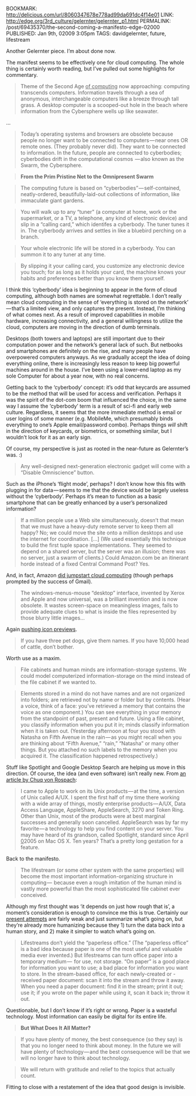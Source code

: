 BOOKMARK: http://delicious.com/url/8060347678e778ad99da691dc4f14e01
LINK: http://edge.org/3rd_culture/gelernter/gelernter_p1.html
PERMALINK: /post/69435370/the-second-coming-a-manifesto-edge-02000
PUBLISHED: Jan 9th, 02009 3:05pm
TAGS: davidgelernter, future, lifestream

Another Gelernter piece. I’m about done now.

The manifest seems to be effectively one for cloud computing. The whole
thing is certainly worth reading, but I’ve pulled out some highlights for
commentary.

> Theme of the Second Age <ins>of computing</ins> now approaching: computing
> transcends computers. Information travels through a sea of anonymous,
> interchangeable computers like a breeze through tall grass. A desktop
> computer is a scooped-out hole in the beach where information from the
> Cybersphere wells up like seawater.

…

> Today’s operating systems and browsers are obsolete because people no longer
> want to be connected to computers — near ones OR remote ones. (They probably
> never did). They want to be connected to information. In the future, people
> are connected to cyberbodies; cyberbodies drift in the computational cosmos
> — also known as the Swarm, the Cybersphere.

> **From the Prim Pristine Net to the Omnipresent Swarm**

> The computing future is based on “cyberbodies” — self-contained,
> neatly-ordered, beautifully-laid-out collections of information, like
> immaculate giant gardens.

> You will walk up to any “tuner" (a computer at home, work or the
> supermarket, or a TV, a telephone, any kind of electronic device) and slip in
> a “calling card,” which identifes a cyberbody. The tuner tunes it in. The
> cyberbody arrives and settles in like a bluebird perching on a branch.

> Your whole electronic life will be stored in a cyberbody. You can summon
> it to any tuner at any time.

> By slipping it your calling card, you customize any electronic device you
> touch; for as long as it holds your card, the machine knows your habits and
> preferences better than you know them yourself.

I think this ‘cyberbody’ idea is beginning to appear in the form of cloud
computing, although both names are somewhat regrettable. I don’t really mean
cloud computing in the sense of ‘everything is stored on the network’ — that’s a
limited view, and only captures the present. Instead, I’m thinking of what comes
next. As a result of improved capabilities in mobile hardware, increasing
connectivity, and a general willingness to utilize the cloud, computers are
moving in the direction of dumb terminals.

Desktops (both towers and laptops) are still important due to their computation
power and the network’s general lack of such. But netbooks and smartphones are
definitely on the rise, and many people have overpowered computers anyways. As
we gradually accept the idea of doing everything online, there is increasingly
less reason to keep big powerful machines around in the house. I’ve been using
a lower-end laptop as my sole Computer for about a year now, with no real
concerns.

Getting back to the ‘cyberbody’ concept: it’s odd that keycards are assumed to
be the method that will be used for access and verification. Perhaps it was
the spirit of the dot-com boom that influenced the choice, in the same way I
assume the ‘cyberbody’ term is a result of sci-fi and early web culture.
Regardless, it seems that the more immediate method is email or user logins of
some manner (e.g. MobileMe, which presumably binds everything to one’s
<span class='company'>Apple</span> email/password combo). Perhaps things *will*
shift in the direction of keycards, or biometrics, or something similar, but I
wouldn’t look for it as an early sign.

Of course, my perspective is just as rooted in the near-future as Gelernter’s
was. <span class='emoticon smile'>:)</span>

> Any well-designed next-generation electronic gadget will come with a
> “Disable Omniscience” button.

Such as the iPhone’s ‘flight mode’, perhaps? I don’t know how this fits with
plugging in for data — seems to me that the device would be largely useless
without the ‘cyberbody’. Perhaps it’s mean to function as a basic smartphone
that can be greatly enhanced by a user’s personalized information?

> If a million people use a Web site simultaneously, doesn’t that mean that
> we must have a heavy-duty remote server to keep them all happy? No; we could
> move the site onto a million desktops and use the internet for coordination.
> […] (We used essentially this technique to build the first tuple space
> implementations. They seemed to depend on a shared server, but the server was
> an illusion; there was no server, just a swarm of clients.) Could Amazon.com
> be an itinerant horde instead of a fixed Central Command Post? Yes.

And, in fact, Amazon [did jumpstart cloud computing][as3] (though perhaps
prompted by the success of Gmail).

 [as3]: http://en.wikipedia.org/wiki/Amazon_S3

> The windows-menus-mouse “desktop” interface, invented by
> <span class='company'>Xerox</span> and <span class='company'>Apple</span> and
> now universal, was a brilliant invention and is now obsolete. It wastes
> screen-space on meaningless images, fails to provide adequate clues to what
> is inside the files represented by those blurry little images…

Again [pushing icon previews][previews].

 [previews]: http://ratafia.info/post/69174869/computer-visions-a-conversation-with-david-gelernter

> If you have three pet dogs, give them names. If you have 10,000 head of
> cattle, don’t bother.

Worth use as a maxim.

> File cabinets and human minds are information-storage systems. We could
> model computerized information-storage on the mind instead of the file
> cabinet if we wanted to.

> Elements stored in a mind do not have names and are not organized into
> folders; are retrieved not by name or folder but by contents. (Hear a voice,
> think of a face: you’ve retrieved a memory that contains the voice as one
> component.) You can see everything in your memory from the standpoint of
> past, present and future. Using a file cabinet, you classify information when
> you put it in; minds classify information when it is taken out. (Yesterday
> afternoon at four you stood with Natasha on Fifth Avenue in the rain — as you
> might recall when you are thinking about “Fifth Avenue,” “rain,” “Natasha” or
> many other things. But you attached no such labels to the memory when you
> acquired it. The classification happened retrospectively.)

Stuff like Spotlight and Google Desktop Search are helping us move in this
direction. Of course, the idea (and even software) isn’t really new. From
[an article by <span class='person'>Chuq von Rospach</span>][cvr]:

> I came to Apple to work on its Unix products — at the time, a version of Unix
> called <abbr class='smallcaps'>A/UX</abbr>. I spent the first half of my time
> there working with a wide array of things, mostly enterprise
> products — <abbr class='smallcaps'>A/UX</abbr>, Data Access Language,
> AppleShare, AppleSearch, 3270 and Token Ring. Other than Unix, most of the
> products were at best marginal successes and generally soon cancelled.
> AppleSearch was by far my favorite — a technology to help you find content on
> your server. You may have heard of its grandson, called Spotlight, standard
> since April <ins>0</ins>2005 on Mac OS X. Ten years? That’s a pretty long
> gestation for a feature.

 [cvr]: http://www.guardian.co.uk/technology/2009/jan/02/apple-macworld-lookback/print "‘Enjoying the show, avoiding the flamethrower: life inside Apple’; The Guardian"

Back to the manifesto.

> The lifestream (or some other system with the same properties) will
> become the most important information-organizing structure in computing — 
> because even a rough imitation of the human mind is vastly more powerful than
> the most sophisticated file cabinet ever conceived.

Although my first thought was ‘it depends on just how rough that is’, a
moment’s consideration is enough to convince me this is true. Certainly our
[present attempts][ase] are fairly weak and just summarize what’s going on, but
they’re already more humanizing because they 1) turn the data back into a human
story, and 2) make it simpler to watch what’s going on.

 [ase]: http://wiki.diso-project.org/activity-streams-examples "DiSo wiki collection of activity stream examples"

> Lifestreams don’t yield the “paperless office.” (The “paperless office”
> is a bad idea because paper is one of the most useful and valuable media ever
> invented.) But lifestreams can turn office paper into a temporary medium — 
> for use, not storage. “On paper” is a good place for information you want to
> use; a bad place for information you want to store. In the stream-based
> office, for each newly-created or -received paper document: scan it into the
> stream and throw it away. When you need a paper document: find it in the
> stream; print it out; use it; if you wrote on the paper while using it, scan
> it back in; throw it out.

Questionable, but I don’t know if it’s right or wrong. Paper is a wasteful
technology. Most information can easily be digital for its entire life.

> **But What Does It All Matter?**

> If you have plenty of money, the best consequence (so they say) is that
> you no longer need to think about money. In the future we will have plenty of
> technology — and the best consequence will be that we will no longer have to
> think about technology.

> We will return with gratitude and relief to the topics that actually count.

Fitting to close with a restatement of the idea that good design is invisible.
